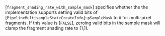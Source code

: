 [`fragment_shading_rate_with_sample_mask`] specifies whether the the
implementation supports setting valid bits of
[`PipelineMultisampleStateCreateInfo`]::`pSampleMask` to `0` for
multi-pixel fragments.
If this value is [`FALSE`], zeroing valid bits in the sample mask
will clamp the fragment shading rate to (1,1).